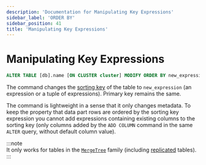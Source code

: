 ```yaml
---
description: 'Documentation for Manipulating Key Expressions'
sidebar_label: 'ORDER BY'
sidebar_position: 41
title: 'Manipulating Key Expressions'
---
```


# Manipulating Key Expressions

```sql
ALTER TABLE [db].name [ON CLUSTER cluster] MODIFY ORDER BY new_expression
```

The command changes the [sorting key](../../../engines/table-engines/mergetree-family/mergetree.md) of the table to `new_expression` (an expression or a tuple of expressions). Primary key remains the same.

The command is lightweight in a sense that it only changes metadata. To keep the property that data part rows are ordered by the sorting key expression you cannot add expressions containing existing columns to the sorting key (only columns added by the `ADD COLUMN` command in the same `ALTER` query, without default column value).

:::note    
It only works for tables in the [`MergeTree`](../../../engines/table-engines/mergetree-family/mergetree.md) family (including [replicated](../../../engines/table-engines/mergetree-family/replication.md) tables).
:::
